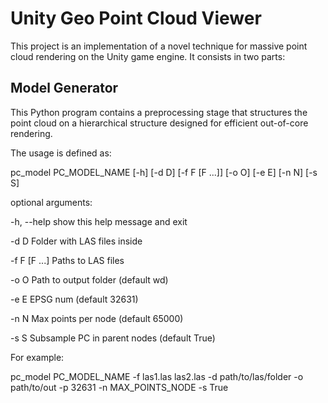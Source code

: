 # Unity Geo Point Cloud Viewer

This project is an implementation of a novel technique for massive point cloud rendering on the Unity game engine. 
It consists in two parts:

## Model Generator

This Python program contains a preprocessing stage that structures the point cloud on a hierarchical structure designed for efficient 
out-of-core rendering.

The usage is defined as:

pc_model PC_MODEL_NAME [-h] [-d D] [-f F [F ...]] [-o O] [-e E] [-n N]
                              [-s S]

optional arguments:

  -h, --help    show this help message and exit
  
  -d D          Folder with LAS files inside
  
  -f F [F ...]  Paths to LAS files
  
  -o O          Path to output folder (default wd)
  
  -e E          EPSG num (default 32631)
  
  -n N          Max points per node (default 65000)
  
  -s S          Subsample PC in parent nodes (default True)
  
  
For example:

pc_model PC_MODEL_NAME -f las1.las las2.las -d path/to/las/folder -o path/to/out -p 32631 -n MAX_POINTS_NODE -s True 
